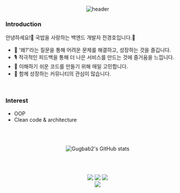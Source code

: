 <div align="center">

![header](https://capsule-render.vercel.app/api?type=waving&color=gradient&height=250&section=header&text=Gugbab2's%20GitHub%20&fontSize=90)

</div>
	
### Introduction
안녕하세요!🙌 국밥을 사랑하는 백엔드 개발자 전경호입니다.🍚
- 🌱 '왜?'라는 질문을 통해 어려운 문제를 해결하고, 성장하는 것을 즐깁니다.
- 🎙 적극적인 피드백을 통해 더 나은 서비스를 만드는 것에 즐거움을 느낍니다.
- 🤔 이해하기 쉬운 코드를 만들기 위해 매일 고민합니다.
- 👯 함께 성장하는 커뮤니티의 관심이 많습니다.

<br/>

### Interest
- OOP
- Clean code & architecture

<br/><br/>

<div align="center">
    
![Gugbab2's GitHub stats](https://github-readme-stats.vercel.app/api?username=gugbab2&show_icons=true&theme=radical)
    
</div>

<br/><br/>

<div align="center">
<a href="https://gdg.community.dev/gdg-cloud-busan-meetup/" target="_blank"><img src="https://img.shields.io/badge/Community-white?logo=google"/></a>
<a href="https://gugbab2.tistory.com/" target="_blank"><img src="https://img.shields.io/badge/Tech_Blog-gray?logo=tistory"/></a>
<a href="mailto:jkhoo1997@gmail.com" target="_blank"><img src="https://img.shields.io/badge/Gmail-white?logo=Gmail"/></a>
</div>
<div align="center">
	<a href="https://hits.seeyoufarm.com">
		<img src="https://hits.seeyoufarm.com/api/count/incr/badge.svg?url=https%3A%2F%2Fgithub.com%2Fgugbab2%2Fhit-counter&count_bg=%2379C83D&title_bg=%23555555&icon=&icon_color=%23E7E7E7&title=hits&edge_flat=false"/>
	</a>
</div>



